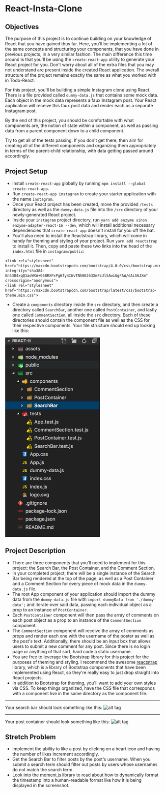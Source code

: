 # React-Insta-Clone

## Objectives

The purpose of this project is to continue building on your knowledge of React that you have gained thus far. Here, you'll be implementing a lot of the same concepts and structuring your components, that you have done in previous projects, in a very similar fashion. The main difference this time around is that you'll be using the `create-react-app` utility to generate your React project for you. Don't worry about all of the extra files that you may not understand are present inside the created React application. The overall structure of the project remains exactly the same as what you worked with in Todo-React.

For this project, you'll be building a simple Instagram clone using React. There is a file provided called `dummy-data.js` that contains some mock data. Each object in the mock data represents a faux Instagram post. Your React application will receive this faux post data and render each as a separate Instagram post.

By the end of this project, you should be comfortable with what components are, the notion of state within a component, as well as passing data from a parent component down to a child component.

Try to get all of the tests passing. If you don't get there, then aim for creating all of the different components and organizing them appropriately in terms of the parent-child relationship, with data getting passed around accordingly.

## Project Setup
* install `create-react-app` globally by running `npm install --global create-react-app`.
* Run `create-react-app instagram` to create your starter application with the name `instagram`.
* Once your React project has been created, move the provided `/tests` directory as well as the `dummy-data.js` file into the `/src` directory of your newly-generated React project.
* Inside your `instagram` project directory, run `yarn add enzyme sinon enzyme-adapter-react-16 --dev`, which will install additional necessary dependencies that `create-react-app` doesn't install for you off the bat.
* You'll also need to install the Reactstrap library, which will come in handy for theming and styling of your project. Run `yarn add reactstrap` to install it. Then, copy and paste these two links into the head of the `index.html` file in `instagram/public`:

```
<link rel="stylesheet" href="https://maxcdn.bootstrapcdn.com/bootstrap/4.0.0/css/bootstrap.min.css" integrity="sha384-Gn5384xqQ1aoWXA+058RXPxPg6fy4IWvTNh0E263XmFcJlSAwiGgFAW/dAiS6JXm" crossorigin="anonymous">
<link rel="stylesheet" href="https://maxcdn.bootstrapcdn.com/bootstrap/latest/css/bootstrap-theme.min.css">
```

* Create a `components` directory inside the `src` directory, and then create a directory called `SearchBar`, another one called `PostContainer`, and lastly one called `CommentSection`, all inside the `src` directory. Each of these directories should contain the component file as well as the CSS for their respective components. Your file structure should end up looking like this:

![alt tag](/assets/folder_structure.png)

## Project Description

* There are three components that you'll need to implement for this project: the Search Bar, the Post Container, and the Comment Section.
* In your completed project, there will be a single instance of the Search Bar being rendered at the top of the page, as well as a Post Container and a Comment Section for every piece of mock data in the `dummy-data.js` file.
* The root App component of your application should import the dummy data from the `dummy-data.js` file with `import dummyData from './dummy-data';` and iterate over said data, passing each individual object as a prop to an instance of `PostContainer`.
* Each `PostContainer` component will then pass the array of comments on each post object as a prop to an instance of the `CommentSection` component.
* The `CommentSection` component will receive the array of comments as props and render each one with the username of the poster as well as the post's text. Additionally, there should be an input box that allows users to submit a new comment for any post. Since there is no login page or anything of that sort, hard code a static username.
* You are free to leverage the Bootstrap library for this project for the purposes of theming and styling. I recommend the awesome [reactstrap](https://reactstrap.github.io/) library, which is a library of Bootstrap components that have been implemented using React, so they're really easy to just drop straight into React projects.
* In addition to Bootstrap for theming, you'll want to add your own styles via CSS. To keep things organized, have the CSS file that corresponds with a component live in the same directory as the component file.

---

Your search bar should look something like this:
![alt tag](/assets/ig_search_bar.png)

---

Your post container should look something like this:
![alt tag](/assets/ig_post.png)

## Stretch Problem

* Implement the ability to like a post by clicking on a heart icon and having the number of likes increment accordingly.
* Get the Search Bar to filter posts by the post's username. When you submit a search term should filter out posts by users whose usernames do not match the search term.
* Look into the [moment.js](https://momentjs.com/) library to read about how to dynamically format the timestamp into a human-readable format like how it is being displayed in the screenshot.
